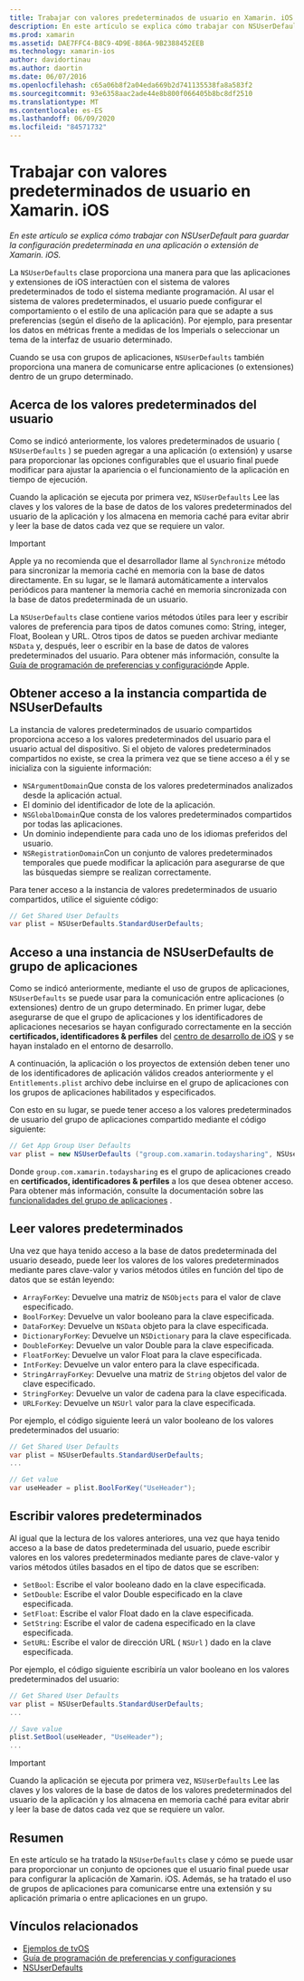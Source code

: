 ```yaml
---
title: Trabajar con valores predeterminados de usuario en Xamarin. iOS
description: En este artículo se explica cómo trabajar con NSUserDefaults para guardar la configuración predeterminada en una aplicación o extensión de Xamarin iOS. Describe NSUserDefaults en un nivel alto y describe cómo leer y escribir valores.
ms.prod: xamarin
ms.assetid: DAE7FFC4-B8C9-4D9E-886A-9B2388452EEB
ms.technology: xamarin-ios
author: davidortinau
ms.author: daortin
ms.date: 06/07/2016
ms.openlocfilehash: c65a06b8f2a04eda669b2d741135538fa8a583f2
ms.sourcegitcommit: 93e6358aac2ade44e8b800f066405b8bc8df2510
ms.translationtype: MT
ms.contentlocale: es-ES
ms.lasthandoff: 06/09/2020
ms.locfileid: "84571732"
---
```

# <a name="working-with-user-defaults-in-xamarinios"></a>Trabajar con valores predeterminados de usuario en Xamarin. iOS

_En este artículo se explica cómo trabajar con NSUserDefault para guardar la configuración predeterminada en una aplicación o extensión de Xamarin. iOS._

La `NSUserDefaults` clase proporciona una manera para que las aplicaciones y extensiones de iOS interactúen con el sistema de valores predeterminados de todo el sistema mediante programación. Al usar el sistema de valores predeterminados, el usuario puede configurar el comportamiento o el estilo de una aplicación para que se adapte a sus preferencias (según el diseño de la aplicación). Por ejemplo, para presentar los datos en métricas frente a medidas de los Imperials o seleccionar un tema de la interfaz de usuario determinado.

Cuando se usa con grupos de aplicaciones, `NSUserDefaults` también proporciona una manera de comunicarse entre aplicaciones (o extensiones) dentro de un grupo determinado.

<a name="About-User-Defaults"></a>

## <a name="about-user-defaults"></a>Acerca de los valores predeterminados del usuario

Como se indicó anteriormente, los valores predeterminados de usuario ( `NSUserDefaults` ) se pueden agregar a una aplicación (o extensión) y usarse para proporcionar las opciones configurables que el usuario final puede modificar para ajustar la apariencia o el funcionamiento de la aplicación en tiempo de ejecución.

Cuando la aplicación se ejecuta por primera vez, `NSUserDefaults` Lee las claves y los valores de la base de datos de los valores predeterminados del usuario de la aplicación y los almacena en memoria caché para evitar abrir y leer la base de datos cada vez que se requiere un valor. 

> [!IMPORTANT]
> Apple ya no recomienda que el desarrollador llame al `Synchronize` método para sincronizar la memoria caché en memoria con la base de datos directamente. En su lugar, se le llamará automáticamente a intervalos periódicos para mantener la memoria caché en memoria sincronizada con la base de datos predeterminada de un usuario.

La `NSUserDefaults` clase contiene varios métodos útiles para leer y escribir valores de preferencia para tipos de datos comunes como: String, integer, Float, Boolean y URL. Otros tipos de datos se pueden archivar mediante `NSData` y, después, leer o escribir en la base de datos de valores predeterminados del usuario. Para obtener más información, consulte la [Guía de programación de preferencias y configuración](https://developer.apple.com/library/mac/documentation/Cocoa/Conceptual/UserDefaults/Introduction/Introduction.html#//apple_ref/doc/uid/10000059i)de Apple.

<a name="Accessing-the-Shared-NSUserDefaults-Instance"></a>

## <a name="accessing-the-shared-nsuserdefaults-instance"></a>Obtener acceso a la instancia compartida de NSUserDefaults 

La instancia de valores predeterminados de usuario compartidos proporciona acceso a los valores predeterminados del usuario para el usuario actual del dispositivo. Si el objeto de valores predeterminados compartidos no existe, se crea la primera vez que se tiene acceso a él y se inicializa con la siguiente información:

- `NSArgumentDomain`Que consta de los valores predeterminados analizados desde la aplicación actual.
- El dominio del identificador de lote de la aplicación.
- `NSGlobalDomain`Que consta de los valores predeterminados compartidos por todas las aplicaciones.
- Un dominio independiente para cada uno de los idiomas preferidos del usuario.
- `NSRegistrationDomain`Con un conjunto de valores predeterminados temporales que puede modificar la aplicación para asegurarse de que las búsquedas siempre se realizan correctamente.

Para tener acceso a la instancia de valores predeterminados de usuario compartidos, utilice el siguiente código:

```csharp
// Get Shared User Defaults
var plist = NSUserDefaults.StandardUserDefaults;
```

<a name="Accessing-an-App-Group-NSUserDefaults-Instance"></a>

## <a name="accessing-an-app-group-nsuserdefaults-instance"></a>Acceso a una instancia de NSUserDefaults de grupo de aplicaciones

Como se indicó anteriormente, mediante el uso de grupos de aplicaciones, `NSUserDefaults` se puede usar para la comunicación entre aplicaciones (o extensiones) dentro de un grupo determinado. En primer lugar, debe asegurarse de que el grupo de aplicaciones y los identificadores de aplicaciones necesarios se hayan configurado correctamente en la sección **certificados, identificadores & perfiles** del [centro de desarrollo de iOS](https://developer.apple.com/devcenter/ios/) y se hayan instalado en el entorno de desarrollo.

A continuación, la aplicación o los proyectos de extensión deben tener uno de los identificadores de aplicación válidos creados anteriormente y el `Entitlements.plist` archivo debe incluirse en el grupo de aplicaciones con los grupos de aplicaciones habilitados y especificados.

Con esto en su lugar, se puede tener acceso a los valores predeterminados de usuario del grupo de aplicaciones compartido mediante el código siguiente:

```csharp
// Get App Group User Defaults
var plist = new NSUserDefaults ("group.com.xamarin.todaysharing", NSUserDefaultsType.SuiteName);
```

Donde `group.com.xamarin.todaysharing` es el grupo de aplicaciones creado en **certificados, identificadores & perfiles** a los que desea obtener acceso. Para obtener más información, consulte la documentación sobre las [funcionalidades del grupo de aplicaciones](~/ios/deploy-test/provisioning/capabilities/app-groups-capabilities.md) .

<a name="Reading-Default-Values"></a>

## <a name="reading-default-values"></a>Leer valores predeterminados

Una vez que haya tenido acceso a la base de datos predeterminada del usuario deseado, puede leer los valores de los valores predeterminados mediante pares clave-valor y varios métodos útiles en función del tipo de datos que se están leyendo:

- `ArrayForKey`: Devuelve una matriz de `NSObjects` para el valor de clave especificado.
- `BoolForKey`: Devuelve un valor booleano para la clave especificada.
- `DataForKey`: Devuelve un `NSData` objeto para la clave especificada.
- `DictionaryForKey`: Devuelve un `NSDictionary` para la clave especificada.
- `DoubleForKey`: Devuelve un valor Double para la clave especificada.
- `FloatForKey`: Devuelve un valor Float para la clave especificada.
- `IntForKey`: Devuelve un valor entero para la clave especificada.
- `StringArrayForKey`: Devuelve una matriz de `String` objetos del valor de clave especificado.
- `StringForKey`: Devuelve un valor de cadena para la clave especificada.
- `URLForKey`: Devuelve un `NSUrl` valor para la clave especificada.

Por ejemplo, el código siguiente leerá un valor booleano de los valores predeterminados del usuario:

```csharp
// Get Shared User Defaults
var plist = NSUserDefaults.StandardUserDefaults;
...

// Get value
var useHeader = plist.BoolForKey("UseHeader");

```

<a name="Writing-Default-Values"></a>

## <a name="writing-default-values"></a>Escribir valores predeterminados

Al igual que la lectura de los valores anteriores, una vez que haya tenido acceso a la base de datos predeterminada del usuario, puede escribir valores en los valores predeterminados mediante pares de clave-valor y varios métodos útiles basados en el tipo de datos que se escriben:

- `SetBool`: Escribe el valor booleano dado en la clave especificada.
- `SetDouble`: Escribe el valor Double especificado en la clave especificada.
- `SetFloat`: Escribe el valor Float dado en la clave especificada.
- `SetString`: Escribe el valor de cadena especificado en la clave especificada.
- `SetURL`: Escribe el valor de dirección URL ( `NSUrl` ) dado en la clave especificada.

Por ejemplo, el código siguiente escribiría un valor booleano en los valores predeterminados del usuario:

```csharp
// Get Shared User Defaults
var plist = NSUserDefaults.StandardUserDefaults;
...

// Save value
plist.SetBool(useHeader, "UseHeader");
...

```

> [!IMPORTANT]
> Cuando la aplicación se ejecuta por primera vez, `NSUserDefaults` Lee las claves y los valores de la base de datos de los valores predeterminados del usuario de la aplicación y los almacena en memoria caché para evitar abrir y leer la base de datos cada vez que se requiere un valor.

<a name="Summary"></a>

## <a name="summary"></a>Resumen

En este artículo se ha tratado la `NSUserDefaults` clase y cómo se puede usar para proporcionar un conjunto de opciones que el usuario final puede usar para configurar la aplicación de Xamarin. iOS. Además, se ha tratado el uso de grupos de aplicaciones para comunicarse entre una extensión y su aplicación primaria o entre aplicaciones en un grupo.

## <a name="related-links"></a>Vínculos relacionados

- [Ejemplos de tvOS](https://docs.microsoft.com/samples/browse/?products=xamarin&term=Xamarin.iOS+tvOS)
- [Guía de programación de preferencias y configuraciones](https://developer.apple.com/library/mac/documentation/Cocoa/Conceptual/UserDefaults/Introduction/Introduction.html#//apple_ref/doc/uid/10000059i)
- [NSUserDefaults](https://developer.apple.com/library/mac/documentation/Cocoa/Reference/Foundation/Classes/NSUserDefaults_Class/#//apple_ref/doc/constant_group/NSUserDefaults_Domains)
